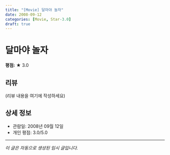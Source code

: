 ```yaml
---
title: "[Movie] 달마야 놀자"
date: 2008-09-12
categories: [Movie, Star-3.0]
draft: true
---
```


# 달마야 놀자

**평점:** ★ 3.0

## 리뷰

(리뷰 내용을 여기에 작성하세요)

## 상세 정보

- 관람일: 2008년 09월 12일
- 개인 평점: 3.0/5.0

---

*이 글은 자동으로 생성된 임시 글입니다.*
